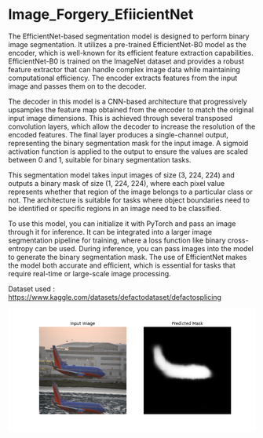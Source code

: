 # Image_Forgery_EfiicientNet

The EfficientNet-based segmentation model is designed to perform binary image segmentation. It utilizes a pre-trained EfficientNet-B0 model as the encoder, which is well-known for its efficient feature extraction capabilities. EfficientNet-B0 is trained on the ImageNet dataset and provides a robust feature extractor that can handle complex image data while maintaining computational efficiency. The encoder extracts features from the input image and passes them on to the decoder.

The decoder in this model is a CNN-based architecture that progressively upsamples the feature map obtained from the encoder to match the original input image dimensions. This is achieved through several transposed convolution layers, which allow the decoder to increase the resolution of the encoded features. The final layer produces a single-channel output, representing the binary segmentation mask for the input image. A sigmoid activation function is applied to the output to ensure the values are scaled between 0 and 1, suitable for binary segmentation tasks.

This segmentation model takes input images of size (3, 224, 224) and outputs a binary mask of size (1, 224, 224), where each pixel value represents whether that region of the image belongs to a particular class or not. The architecture is suitable for tasks where object boundaries need to be identified or specific regions in an image need to be classified.

To use this model, you can initialize it with PyTorch and pass an image through it for inference. It can be integrated into a larger image segmentation pipeline for training, where a loss function like binary cross-entropy can be used. During inference, you can pass images into the model to generate the binary segmentation mask. The use of EfficientNet makes the model both accurate and efficient, which is essential for tasks that require real-time or large-scale image processing.

Dataset used : https://www.kaggle.com/datasets/defactodataset/defactosplicing

<img src = "Figure_1.png">
